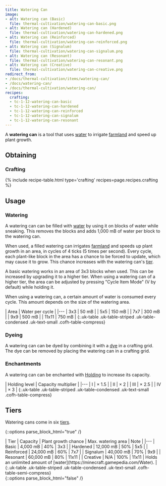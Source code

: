 ```yaml
---
title: Watering Can
image:
- alt: Watering can (Basic)
  file: thermal-cultivation/watering-can-basic.png
- alt: Watering can (Hardened)
  file: thermal-cultivation/watering-can-hardened.png
- alt: Watering can (Reinforced)
  file: thermal-cultivation/watering-can-reinforced.png
- alt: Watering can (Signalum)
  file: thermal-cultivation/watering-can-signalum.png
- alt: Watering can (Resonant)
  file: thermal-cultivation/watering-can-resonant.png
- alt: Watering can (Creative)
  file: thermal-cultivation/watering-can-creative.png
redirect_from:
- /docs/thermal-cultivation/items/watering-can/
- /docs/watering-can/
- /docs/thermal-cultivation/watering-can/
recipes:
  crafting:
  - tc-1-12-watering-can-basic
  - tc-1-12-watering-can-hardened
  - tc-1-12-watering-can-reinforced
  - tc-1-12-watering-can-signalum
  - tc-1-12-watering-can-resonant
---
```


A **watering can** is a tool that uses
[water](https://minecraft.gamepedia.com/Water) to irrigate
[farmland](https://minecraft.gamepedia.com/Farmland) and speed up plant growth.


Obtaining
---------

### Crafting
{% include recipe-table.html type='crafting' recipes=page.recipes.crafting %}


Usage
-----

### Watering
A watering can can be filled with [water](https://minecraft.gamepedia.com/Water)
by using it on blocks of water while sneaking. This removes the blocks and adds
1,000 mB of water per block to the watering can.

When used, a filled watering can irrigates
[farmland](https://minecraft.gamepedia.com/Farmland) and speeds up plant growth
in an area, in cycles of 4 ticks (5 times per second). Every cycle, each
plant-like block in the area has a chance to be forced to update, which may
cause it to grow. This chance increases with the watering can's [tier](#tiers).

A basic watering works in an area of 3x3 blocks when used. This can be increased
by upgrading it to a higher tier. When using a watering can of a higher tier,
the area can be adjusted by pressing "Cycle Item Mode" (V by default) while
holding it.

When using a watering can, a certain amount of water is consumed every cycle.
This amount depends on the size of the watering area.

| Area | Water per cycle |
|---
| 3x3 | 50 mB |
| 5x5 | 150 mB |
| 7x7 | 300 mB |
| 9x9 | 500 mB |
| 11x11 | 750 mB |
{:.uk-table .uk-table-striped .uk-table-condensed .uk-text-small .cofh-table-compress}

### Dyeing
A watering can can be dyed by combining it with a
[dye](https://minecraft.gamepedia.com/Dye) in a crafting grid. The dye can be
removed by placing the watering can in a crafting grid.

### Enchantments
A watering can can be enchanted with [Holding](/docs/1.12/cofh-core/holding/) to increase its
capacity.

| Holding level | Capacity multiplier |
|---
| I | × 1.5 |
| II | × 2 |
| III | × 2.5 |
| IV | × 3 |
{:.uk-table .uk-table-striped .uk-table-condensed .uk-text-small .cofh-table-compress}


Tiers
-----

Watering cans come in six [tiers](/docs/1.12/thermal-foundation/tiers/).

{::options parse_block_html="true" /}
<div class="uk-overflow-container">
| Tier | Capacity | Plant growth chance | Max. watering area | Note |
|---
| Basic | 4,000 mB | 40% | 3x3 |
| Hardened | 12,000 mB | 50% | 5x5 |
| Reinforced | 24,000 mB | 60% | 7x7 |
| Signalum | 40,000 mB | 70% | 9x9 |
| Resonant | 60,000 mB | 80% | 11x11 |
| Creative | N/A | 100% | 11x11 | Holds an unlimited amount of [water](https://minecraft.gamepedia.com/Water). |
{:.uk-table .uk-table-striped .uk-table-condensed .uk-text-small .cofh-table-semi-compress}
</div>
{::options parse_block_html="false" /}
